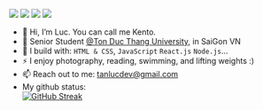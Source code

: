 [<img src="https://img.shields.io/badge/github-%2312100E.svg?&style=for-the-badge&logo=github&logoColor=white&color=black" />](https://github.com/tanlucdev)
[<img src="https://img.shields.io/badge/gitlab-%2312100E.svg?&style=for-the-badge&logo=gitlab&logoColor=white&color=9b51e0" />](https://github.com/tanlucdev)
[<img src="https://img.shields.io/badge/instagram-%2312100E.svg?&style=for-the-badge&logo=instagram&color=405DE6" />](https://instagram.com/tanlucdev) 
[<img src="https://img.shields.io/badge/linkedin-%230077B5.svg?&style=for-the-badge&logo=linkedin&logoColor=white" />](https://www.linkedin.com/in/tanlucdev/)


- 👋 Hi, I’m Luc. You can call me Kento.
- 🏢 Senior Student [@Ton Duc Thang University](https://tdtu.edu.vn/), in SaiGon VN
- 🧰 I build with: `HTML & CSS`, `JavaScript` `React.js` `Node.js`...
- ⚡ I enjoy photography, reading, swimming, and lifting weights :)
- 📫 Reach out to me: tanlucdev@gmail.com
- My github status:
  <br/>
  [![GitHub Streak](https://streak-stats.demolab.com/?user=tanlucdev)](https://git.io/streak-stats)
